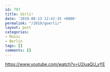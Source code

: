 ```yaml
---
id: 797
title: Görli!
date: '2019-08-13 12:41:35 +0000'
permalink: "/2019/goerli/"
layout: post
categories:
- Music
- Berlin
tags: []
comments: []
---
```

<https://www.youtube.com/watch?v=U2juaQU_vYE>
